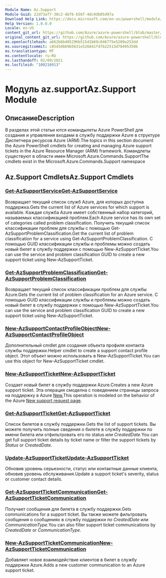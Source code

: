 ```yaml
---
Module Name: Az.Support
Module Guid: 22d73af7-38c2-4bf6-b56f-4dc9db05d97a
Download Help Link: https://docs.microsoft.com/en-us/powershell/module/az.support
Help Version: 1.0.0.0
Locale: en-US
content_git_url: https://github.com/Azure/azure-powershell/blob/master/src/Support/Support/help/Az.Support.md
original_content_git_url: https://github.com/Azure/azure-powershell/blob/master/src/Support/Support/help/Az.Support.md
ms.openlocfilehash: a662b6b405296b515d1b69c846775e5209a253dd
ms.sourcegitcommit: c05d3d669b5631e526841f47b22513d78495350b
ms.translationtype: MT
ms.contentlocale: ru-RU
ms.lasthandoff: 02/09/2021
ms.locfileid: "100216913"
---
```

# <span data-ttu-id="e39f9-101">Модуль az.support</span><span class="sxs-lookup"><span data-stu-id="e39f9-101">Az.Support Module</span></span>
## <span data-ttu-id="e39f9-102">Описание</span><span class="sxs-lookup"><span data-stu-id="e39f9-102">Description</span></span>
<span data-ttu-id="e39f9-103">В разделах этой статьи ются командылеты Azure PowerShell для создания и управления входами в службу поддержки Azure в структуре Диспетчера ресурсов Azure (ARM).</span><span class="sxs-lookup"><span data-stu-id="e39f9-103">The topics in this section document the Azure PowerShell cmdlets for creating and managing Azure support tickets in the Azure Resource Manager (ARM) framework.</span></span> <span data-ttu-id="e39f9-104">Командлеты существуют в области имен Microsoft.Azure.Commands.Support</span><span class="sxs-lookup"><span data-stu-id="e39f9-104">The cmdlets exist in the Microsoft.Azure.Commands.Support namespace</span></span>

## <span data-ttu-id="e39f9-105">Az.Support Cmdlets</span><span class="sxs-lookup"><span data-stu-id="e39f9-105">Az.Support Cmdlets</span></span>
### [<span data-ttu-id="e39f9-106">Get-AzSupportService</span><span class="sxs-lookup"><span data-stu-id="e39f9-106">Get-AzSupportService</span></span>](Get-AzSupportService.md)
<span data-ttu-id="e39f9-107">Возвращает текущий список служб Azure, для которых доступна поддержка.</span><span class="sxs-lookup"><span data-stu-id="e39f9-107">Gets the current list of Azure services for which support is available.</span></span> <span data-ttu-id="e39f9-108">Каждая служба Azure имеет собственный набор категорий, называемых классификацией проблем.</span><span class="sxs-lookup"><span data-stu-id="e39f9-108">Each Azure service has its own set of categories called problem classification.</span></span> <span data-ttu-id="e39f9-109">Получить текущий список классификации проблем для службы с помощью Get-AzSupportProblemClassification.</span><span class="sxs-lookup"><span data-stu-id="e39f9-109">Get the current list of problem classification for a service using Get-AzSupportProblemClassification.</span></span> <span data-ttu-id="e39f9-110">С помощью GUID классификации службы и проблемы можно создать новый билет в службу поддержки с помощью New-AzSupportTicket.</span><span class="sxs-lookup"><span data-stu-id="e39f9-110">You can use the service and problem classification GUID to create a new support ticket using New-AzSupportTicket.</span></span>

### [<span data-ttu-id="e39f9-111">Get-AzSupportProblemClassification</span><span class="sxs-lookup"><span data-stu-id="e39f9-111">Get-AzSupportProblemClassification</span></span>](Get-AzSupportProblemClassification.md)
<span data-ttu-id="e39f9-112">Возвращает текущий список классификации проблем для службы Azure.</span><span class="sxs-lookup"><span data-stu-id="e39f9-112">Gets the current list of problem classification for an Azure service.</span></span> <span data-ttu-id="e39f9-113">С помощью GUID классификации службы и проблемы можно создать новый билет в службу поддержки с помощью New-AzSupportTicket.</span><span class="sxs-lookup"><span data-stu-id="e39f9-113">You can use the service and problem classification GUID to create a new support ticket using New-AzSupportTicket.</span></span> 

### [<span data-ttu-id="e39f9-114">New-AzSupportContactProfileObject</span><span class="sxs-lookup"><span data-stu-id="e39f9-114">New-AzSupportContactProfileObject</span></span>](New-AzSupportContactProfileObject.md)
<span data-ttu-id="e39f9-115">Дополнительный cmdlet для создания объекта профиля контакта службы поддержки.</span><span class="sxs-lookup"><span data-stu-id="e39f9-115">Helper cmdlet to create a support contact profile object.</span></span> <span data-ttu-id="e39f9-116">Этот объект можно использовать в New-AzSupportTicket.</span><span class="sxs-lookup"><span data-stu-id="e39f9-116">You can use this object for New-AzSupportTicket cmdlet.</span></span>

### [<span data-ttu-id="e39f9-117">New-AzSupportTicket</span><span class="sxs-lookup"><span data-stu-id="e39f9-117">New-AzSupportTicket</span></span>](New-AzSupportTicket.md)
<span data-ttu-id="e39f9-118">Создает новый билет в службу поддержки Azure.</span><span class="sxs-lookup"><span data-stu-id="e39f9-118">Creates a new Azure support ticket.</span></span> <span data-ttu-id="e39f9-119">Эта операция смоделна с поведением страницы запроса на поддержку в Azure [New.](https://portal.azure.com/#blade/Microsoft_Azure_Support/HelpAndSupportBlade/overview)</span><span class="sxs-lookup"><span data-stu-id="e39f9-119">This operation is modeled on the behavior of the Azure [New support request page](https://portal.azure.com/#blade/Microsoft_Azure_Support/HelpAndSupportBlade/overview).</span></span>

### [<span data-ttu-id="e39f9-120">Get-AzSupportTicket</span><span class="sxs-lookup"><span data-stu-id="e39f9-120">Get-AzSupportTicket</span></span>](Get-AzSupportTicket.md)
<span data-ttu-id="e39f9-121">Список билетов в службу поддержки.</span><span class="sxs-lookup"><span data-stu-id="e39f9-121">Gets the list of support tickets.</span></span> <span data-ttu-id="e39f9-122">Вы можете получить полные сведения о билете в службу поддержки по имени билета или отфильтровать его по status *или* *CreatedDate.*</span><span class="sxs-lookup"><span data-stu-id="e39f9-122">You can get full support ticket details by ticket name or filter the support tickets by *Status* or *CreatedDate*.</span></span>

### [<span data-ttu-id="e39f9-123">Update-AzSupportTicket</span><span class="sxs-lookup"><span data-stu-id="e39f9-123">Update-AzSupportTicket</span></span>](Update-AzSupportTicket.md)
<span data-ttu-id="e39f9-124">Обновив уровень серьезности, статус или контактные данные клиента, обновив уровень обслуживания.</span><span class="sxs-lookup"><span data-stu-id="e39f9-124">Update a support ticket's severity, status or customer contact details.</span></span>

### [<span data-ttu-id="e39f9-125">Get-AzSupportTicketCommunication</span><span class="sxs-lookup"><span data-stu-id="e39f9-125">Get-AzSupportTicketCommunication</span></span>](Get-AzSupportTicketCommunication.md)
<span data-ttu-id="e39f9-126">Получает сообщения для билета в службу поддержки.</span><span class="sxs-lookup"><span data-stu-id="e39f9-126">Gets communications for a support ticket.</span></span> <span data-ttu-id="e39f9-127">Вы также можете фильтровать сообщения о сообщениях в службу поддержки *по CreatedDate* или *CommunicationType.*</span><span class="sxs-lookup"><span data-stu-id="e39f9-127">You can also filter support ticket communications by *CreatedDate* or *CommunicationType*.</span></span> 

### [<span data-ttu-id="e39f9-128">New-AzSupportTicketCommunication</span><span class="sxs-lookup"><span data-stu-id="e39f9-128">New-AzSupportTicketCommunication</span></span>](New-AzSupportTicketCommunication.md)
<span data-ttu-id="e39f9-129">Добавляет новое взаимодействие клиентов в билет в службу поддержки Azure.</span><span class="sxs-lookup"><span data-stu-id="e39f9-129">Adds a new customer communication to an Azure support ticket.</span></span> 



